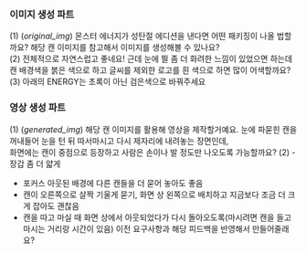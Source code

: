 ### 이미지 생성 파트
(1) (*original_img*) 몬스터 에너지가 성탄절 에디션을 낸다면 어떤 패키징이 나올 법할까요? 해당 캔 이미지를 참고해서 이미지를 생성해볼 수 있나요?  
(2) 전체적으로 자연스럽고 좋네요! 근데 눈에 띌 좀 더 화려한 느낌이 있었으면 하는데 캔 배경색을 붉은 색으로 하고 글씨를 제외한 로고를 흰 색으로 하면 많이 어색할까요?  
(3) 아래의 ENERGY는 초록이 아닌 검은색으로 바꿔주세요  

### 영상 생성 파트
(1) (*generated_img*) 해당 캔 이미지를 활용해 영상을 제작할거예요. 눈에 파묻힌 캔을 꺼내들어 눈을 턴 뒤 따서마시고 다시 제자리에 내려놓는 장면인데,  
화면에는 캔이 중점으로 등장하고 사람은 손이나 발 정도만 나오도록 가능할까요?
(2) - 장갑 좀 더 얇게  
- 포커스 아웃된 배경에 다른 캔들을 더 묻어 놓아도 좋음
- 캔이 오른쪽으로 살짝 기울게 묻기, 화면 상 왼쪽으로 배치하고 지금보다 조금 더 크게 잡아도 괜찮음
- 캔을 따고 마실 때 화면 상에서 아웃되었다가 다시 돌아오도록(마시려면 캔을 들고 마시는 거리랑 시간이 있음)
이전 요구사항과 해당 피드백을 반영해서 만들어줄래요?
